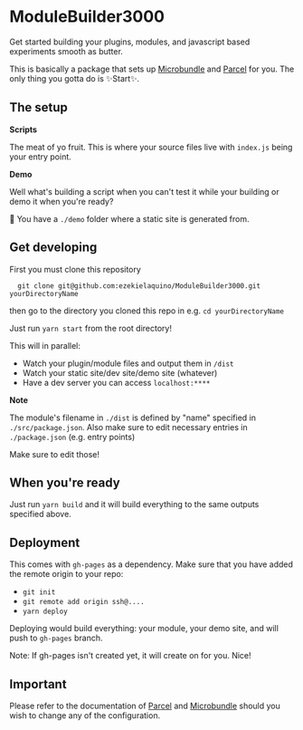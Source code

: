 # ModuleBuilder3000

Get started building your plugins, modules, and javascript based experiments smooth as butter.

This is basically a package that sets up [Microbundle](https://github.com/developit/microbundle) and [Parcel](https://github.com/parcel-bundler/parcel) for you. The only thing you gotta do is :sparkles:Start:sparkles:.


## The setup

**Scripts**

The meat of yo fruit. This is where your source files live with `index.js` being your entry point.

**Demo**

Well what's building a script when you can't test it while your building or demo it when you're ready?

💃 You have a `./demo` folder where a static site is generated from.


## Get developing
First you must clone this repository

```
  git clone git@github.com:ezekielaquino/ModuleBuilder3000.git yourDirectoryName
```

then go to the directory you cloned this repo in e.g. `cd yourDirectoryName`

Just run `yarn start` from the root directory!

This will in parallel:

- Watch your plugin/module files and output them in `/dist`
- Watch your static site/dev site/demo site (whatever)
- Have a dev server you can access `localhost:****`

**Note**

The module's filename in `./dist` is defined by "name" specified in `./src/package.json`. Also make sure to edit necessary entries in `./package.json` (e.g. entry points)

Make sure to edit those!


## When you're ready
Just run `yarn build` and it will build everything to the same outputs specified above.

## Deployment
This comes with `gh-pages` as a dependency. Make sure that you have added the remote origin to your repo:

- `git init`
- `git remote add origin ssh@....`
- `yarn deploy`

Deploying would build everything: your module, your demo site, and will push to `gh-pages` branch.

Note: If gh-pages isn't created yet, it will create on for you. Nice!


## Important
Please refer to the documentation of [Parcel](https://github.com/parcel-bundler/parcel) and [Microbundle](https://github.com/developit/microbundle) should you wish to change any of the configuration.